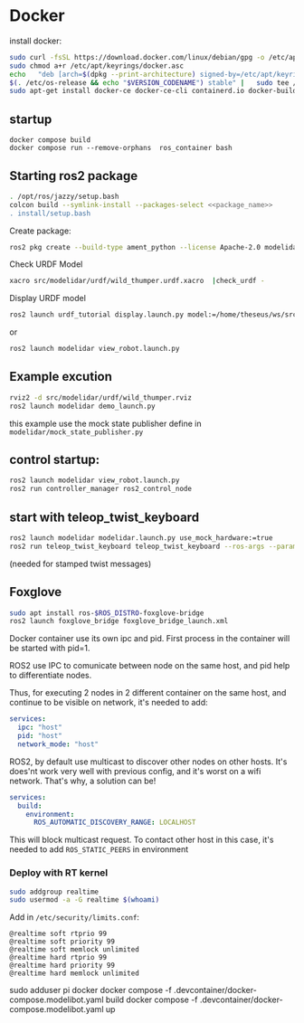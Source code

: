# Docker

install docker:
```sh
sudo curl -fsSL https://download.docker.com/linux/debian/gpg -o /etc/apt/keyrings/docker.asc
sudo chmod a+r /etc/apt/keyrings/docker.asc
echo   "deb [arch=$(dpkg --print-architecture) signed-by=/etc/apt/keyrings/docker.asc] https://download.docker.com/linux/debian \
$(. /etc/os-release && echo "$VERSION_CODENAME") stable" |   sudo tee /etc/apt/sources.list.d/docker.list > /dev/null
sudo apt-get install docker-ce docker-ce-cli containerd.io docker-buildx-plugin docker-compose-plugin
```

## startup

```console
docker compose build
docker compose run --remove-orphans  ros_container bash
```


## Starting ros2 package

```sh
. /opt/ros/jazzy/setup.bash
colcon build --symlink-install --packages-select <<package_name>>
. install/setup.bash
```

Create package:

```sh
ros2 pkg create --build-type ament_python --license Apache-2.0 modelidar --dependencies rclpy
```


Check URDF Model
```sh
xacro src/modelidar/urdf/wild_thumper.urdf.xacro  |check_urdf -
```

Display URDF model

```sh
ros2 launch urdf_tutorial display.launch.py model:=/home/theseus/ws/src/modelidar/urdf/wild_thumper.urdf.xacro 
```
or
```sh
ros2 launch modelidar view_robot.launch.py
```


## Example excution

```sh
rviz2 -d src/modelidar/urdf/wild_thumper.rviz 
ros2 launch modelidar demo_launch.py
```
this example use the mock state publisher define in `modelidar/mock_state_publisher.py`


## control startup:
```sh
ros2 launch modelidar view_robot.launch.py
ros2 run controller_manager ros2_control_node
```

## start with teleop_twist_keyboard
```sh
ros2 launch modelidar modelidar.launch.py use_mock_hardware:=true
ros2 run teleop_twist_keyboard teleop_twist_keyboard --ros-args --params-file install/modelidar/share/modelidar/config/teleop.yaml
```
(needed for stamped twist messages)


## Foxglove
```sh
sudo apt install ros-$ROS_DISTRO-foxglove-bridge
ros2 launch foxglove_bridge foxglove_bridge_launch.xml
```


Docker container use its own ipc and pid. First process in the container will be started with pid=1.

ROS2 use IPC to comunicate between node on the same host, and pid help to differentiate nodes. 

Thus, for executing 2 nodes in 2 different container on the same host, and continue to be visible on network, it's needed to add:
```yaml
services:
  ipc: "host"
  pid: "host"
  network_mode: "host"
```

ROS2, by default use multicast to discover other nodes on other hosts. It's does'nt work very well with previous config, and it's worst on a wifi network. That's why, a solution can be!
```yaml
services:
  build:
    environment:
      ROS_AUTOMATIC_DISCOVERY_RANGE: LOCALHOST
```
This will block multicast request.
To contact other host in this case, it's needed to add `ROS_STATIC_PEERS` in environment


### Deploy with RT kernel

```sh
sudo addgroup realtime
sudo usermod -a -G realtime $(whoami)
```

Add in `/etc/security/limits.conf`:
```
@realtime soft rtprio 99
@realtime soft priority 99
@realtime soft memlock unlimited
@realtime hard rtprio 99
@realtime hard priority 99
@realtime hard memlock unlimited
```


sudo adduser pi docker
docker compose -f .devcontainer/docker-compose.modelibot.yaml build
docker compose -f .devcontainer/docker-compose.modelibot.yaml up
```

